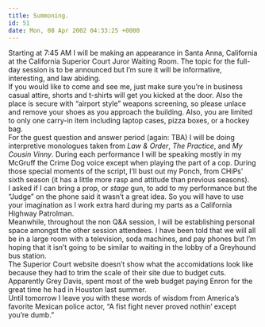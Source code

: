```yaml
---
title: Summoning.
id: 51
date: Mon, 08 Apr 2002 04:33:25 +0000
---
```


Starting at 7:45 <span class="caps">AM</span> I will be making an appearance in Santa Anna, California at the California Superior Court Juror Waiting Room. The topic for the full-day session is to be announced but I’m sure it will be informative, interesting, and law abiding.  
 If you would like to come and see me, just make sure you’re in business casual attire, shorts and t-shirts will get you kicked at the door. Also the place is secure with “airport style” weapons screening, so please unlace and remove your shoes as you approach the building. Also, you are limited to only one carry-in item including laptop cases, pizza boxes, or a hockey bag.  
 For the guest question and answer period (again: <span class="caps">TBA</span>) I will be doing interpretive monologues taken from *Law & Order*, *The Practice*, and *My Cousin Vinny*. During each performance I will be speaking mostly in my McGruff the Crime Dog voice except when playing the part of a cop. During those special moments of the script, I’ll bust out my Ponch, from CHiPs’ sixth season (it has a little more rasp and attitude than previous seasons).  
 I asked if I can bring a prop, or *stage* gun, to add to my performance but the “Judge” on the phone said it wasn’t a great idea. So you will have to use your imagination as I work extra hard during my parts as a California Highway Patrolman.  
 Meanwhile, throughout the non Q&A session, I will be establishing personal space amongst the other session attendees. I have been told that we will all be in a large room with a television, soda machines, and pay phones but I’m hoping that it isn’t going to be similar to waiting in the lobby of a Greyhound bus station.  
 The Superior Court website doesn’t show what the accomidations look like because they had to trim the scale of their site due to budget cuts. Apparently Grey Davis, spent most of the web budget paying Enron for the great time he had in Houston last summer.  
 Until tomorrow I leave you with these words of wisdom from America’s favorite Mexican police actor, “A fist fight never proved nothin’ except you’re dumb.”


